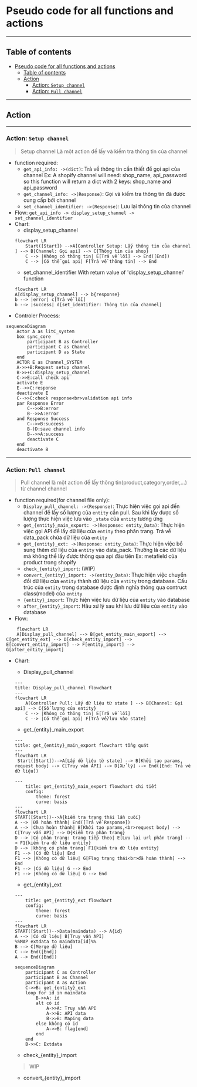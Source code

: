 # Pseudo code for all functions and actions
---
## Table of contents
- [Pseudo code for all functions and actions](#pseudo-code-for-all-functions-and-actions)
  - [Table of contents](#table-of-contents)
  - [Action](#action)
    - [Action: `Setup channel`](#action-setup-channel)
    - [Action: `Pull channel`](#action-pull-channel)
---
## Action
***
### Action: `Setup channel`
> Setup channel Là một action để lấy và kiểm tra thông tin của channel
- function required: 
    + `get_api_info: ->(dict)`: Trả về thông tin cần thiết để gọi api của channel
        Ex: A shopify channel will need: shop_name, api_password so this function will return a dict with 2 keys: shop_name and api_password
    + `get_channel_info: ->(Response)`: Gọi và kiểm tra thông tin đã được cung cấp bởi channel
    + `set_channel_identifier: ->(Response)`: Lưu lại thông tin của channel
- Flow:
``` get_api_info -> display_setup_channel -> set_channel_identifier ```
- Chart:
    + display_setup_channel
    ```mermaid
    flowchart LR
        Start([Start]) -->A[Controller Setup: Lấy thông tin của channel ] --> B[Channel: Gọi api] --> C{Thông tin của shop} 
        C --> |Không có thông tin| E[Trả về lỗi] --> End([End])
        C --> |Có thể gọi api| F[Trả về thông tin] --> End
    ```
    + set_channel_identifier
    With return value of 'display_setup_channel' function
    ```mermaid 
    flowchart LR
    A[display_setup_channel] --> b{response}
    b --> |error| c[Trả về lỗi]
    b --> |success| d[set_identifier: Thông tin của channel]
    ```
- Controler Process:
```mermaid
sequenceDiagram
    Actor A as litC_system
    box sync_core
        participant B as Controller
        participant C as Channel
        participant D as State
    end
    ACTOR E as Channel_SYSTEM
    A->>+B:Request setup channel
    B->>+C:display_setup_channel
    C->>E:call check api
    activate E
    E-->>C:response
    deactivate E
    C-->>C:check response<br>validation api info
    par Response Error
        C-->>B:error
        B-->>A:error
    and Response Success
        C-->>B:success
        B-)D:save channel info
        B-->>A:success
        deactivate C
    end
    deactivate B
```
***
### Action: `Pull channel`
> Pull channel là một action để lấy thông tin(product,category,order,...) từ channel channel
- function required(for channel file only):
    + `Display_pull_channel: ->(Response)`: Thực hiện việc gọi api đến channel để lấy số lượng của `entity` cần pull. Sau khi lấy được số lượng thực hiện việc lưu vào `_state` của `entity` tương ứng
    + `get_{entity}_main_export: ->(Response: entity_Data)`: Thực hiện việc gọi APi để lấy dữ liệu của `entity` theo phân trang. Trả về data_pack chứa dữ liệu của `entity`
    + `get_{entity}_ext: ->(Response: entity_Data)`: Thực hiện việc bổ sung thêm dữ liệu của `entity` vào data_pack. Thường là các dữ liệu mà không thể lấy được thông qua api đâu tiên 
        Ex: metafield của product trong shopify
    + `check_{entity}_import`: (WIP)
    + `convert_{entity}_import: ->(entity_Data)`: Thực hiện việc chuyển đổi dữ liệu của `entity` thành dữ liệu của `entity` trong database. Cấu trúc của `entity` trong database được định nghĩa thông qua contruct class(model) của `entity`
    + `{entity}_import`: Thực hiện việc lưu dữ liệu của `entity` vào database
    + `after_{entity}_import`: Hâu xử lý sau khi lưu dữ liệu của `entity` vào database
- Flow:
```mermaid
    flowchart LR 
    A[Display_pull_channel] --> B[get_entity_main_export] --> C[get_entity_ext] --> D[check_entity_import] --> E[convert_entity_import] --> F[entity_import] --> G[after_entity_import]
```
- Chart:
    + Display_pull_channel
    ```mermaid
    ---
    title: Display_pull_channel flowchart
    ---
    flowchart LR
        A[Controller Pull: Lấy dữ liệu từ state ] --> B[Channel: Gọi api] --> C{Số lượng của entity} 
        C --> |Không có thông tin| E[Trả về lỗi]
        C --> |Có thể gọi api| F[Trả về/lưu vào state]
    ```

    + get_{entity}_main_export
    ```mermaid 
    ---
    title: get_{entity}_main_export flowchart tổng quát
    ---
    flowchart LR
     Start([Start])-->A[Lấy dữ liệu từ state] --> B[Khởi tạo params, request body] --> C[Truy vấn API] --> D[Xử lý] --> End([End: Trả về dữ liệu])
    ```

    ```mermaid
    ---
        title: get_{entity}_main_export flowchart chi tiết
        config: 
            theme: forest
            curve: basis 
    ---
    flowchart LR
    START([Start])-->A{kiểm tra trạng thái lần cuối}
    A --> |Đã hoàn thành| End([Trả về Response])
    A --> |Chưa hoàn thành| B[Khởi tạo params,<br>request body] --> C[Truy vấn API] --> D{Kiểm tra phân trang}
    D --> |Có phân trang: trang tiếp theo| E[Lưu lại url phân trang] --> F1{kiểm tra dữ liệu entity}
    D --> |không có phân trang| F1{kiểm tra dữ liệu entity} 
    F1 --> |Có dữ liệu| End
    F1 --> |Không có dữ liệu| G[Flag trạng thái<br>đã hoàn thành] --> End
    F1 --> |Có dữ liệu| G --> End
    F1 --> |Không có dữ liệu| G --> End
    ```

    + get_{entity}_ext
    ```mermaid
    ---
        title: get_{entity}_ext flowchart
        config: 
            theme: forest
            curve: basis
    ---
    flowchart LR
    START([Start])-->Data(maindata) --> A{id}
    A --> |Có dữ liệu| B[Truy vấn API]
    %%MAP extdata to maindata[id]%%
    B --> C[Merge dữ liệu]
    C --> End([End])
    A --> End([End])
    ```
    ```mermaid
    sequenceDiagram 
        participant C as Controller
        participant B as Channel
        participant A as Action
        C->>B: get_{entity}_ext
        loop for id in maindata
            B->>A: id
            alt có id
                A->>A: Truy vấn API
                A->>B: API data
                B->>B: Maping data
            else không có id
                A->>B: flag[end]
            end
        end
        B->>C: Extdata
    ```

    + check_{entity}_import
    > WIP

    + convert_{entity}_import